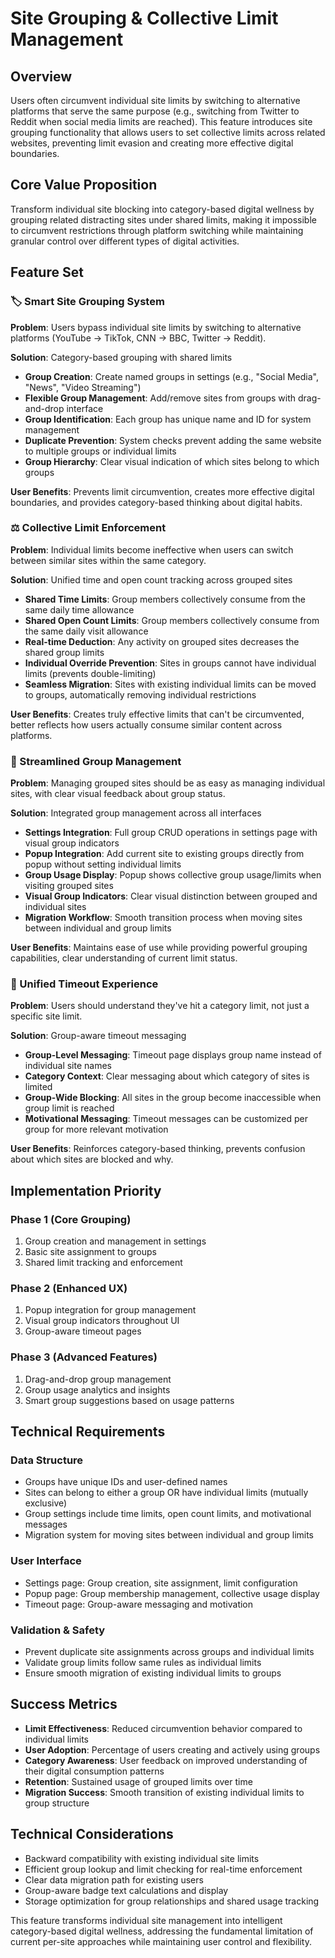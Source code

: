 # Site Grouping & Collective Limit Management

## Overview
Users often circumvent individual site limits by switching to alternative platforms that serve the same purpose (e.g., switching from Twitter to Reddit when social media limits are reached). This feature introduces site grouping functionality that allows users to set collective limits across related websites, preventing limit evasion and creating more effective digital boundaries.

## Core Value Proposition
Transform individual site blocking into category-based digital wellness by grouping related distracting sites under shared limits, making it impossible to circumvent restrictions through platform switching while maintaining granular control over different types of digital activities.

## Feature Set

### 🏷️ Smart Site Grouping System
**Problem**: Users bypass individual site limits by switching to alternative platforms (YouTube → TikTok, CNN → BBC, Twitter → Reddit).

**Solution**: Category-based grouping with shared limits
- **Group Creation**: Create named groups in settings (e.g., "Social Media", "News", "Video Streaming")
- **Flexible Group Management**: Add/remove sites from groups with drag-and-drop interface
- **Group Identification**: Each group has unique name and ID for system management
- **Duplicate Prevention**: System checks prevent adding the same website to multiple groups or individual limits
- **Group Hierarchy**: Clear visual indication of which sites belong to which groups

**User Benefits**: Prevents limit circumvention, creates more effective digital boundaries, and provides category-based thinking about digital habits.

### ⚖️ Collective Limit Enforcement
**Problem**: Individual limits become ineffective when users can switch between similar sites within the same category.

**Solution**: Unified time and open count tracking across grouped sites
- **Shared Time Limits**: Group members collectively consume from the same daily time allowance
- **Shared Open Count Limits**: Group members collectively consume from the same daily visit allowance
- **Real-time Deduction**: Any activity on grouped sites decreases the shared group limits
- **Individual Override Prevention**: Sites in groups cannot have individual limits (prevents double-limiting)
- **Seamless Migration**: Sites with existing individual limits can be moved to groups, automatically removing individual restrictions

**User Benefits**: Creates truly effective limits that can't be circumvented, better reflects how users actually consume similar content across platforms.

### 🎯 Streamlined Group Management
**Problem**: Managing grouped sites should be as easy as managing individual sites, with clear visual feedback about group status.

**Solution**: Integrated group management across all interfaces
- **Settings Integration**: Full group CRUD operations in settings page with visual group indicators
- **Popup Integration**: Add current site to existing groups directly from popup without setting individual limits
- **Group Usage Display**: Popup shows collective group usage/limits when visiting grouped sites
- **Visual Group Indicators**: Clear visual distinction between grouped and individual sites
- **Migration Workflow**: Smooth transition process when moving sites between individual and group limits

**User Benefits**: Maintains ease of use while providing powerful grouping capabilities, clear understanding of current limit status.

### 🚫 Unified Timeout Experience
**Problem**: Users should understand they've hit a category limit, not just a specific site limit.

**Solution**: Group-aware timeout messaging
- **Group-Level Messaging**: Timeout page displays group name instead of individual site names
- **Category Context**: Clear messaging about which category of sites is limited
- **Group-Wide Blocking**: All sites in the group become inaccessible when group limit is reached
- **Motivational Messaging**: Timeout messages can be customized per group for more relevant motivation

**User Benefits**: Reinforces category-based thinking, prevents confusion about which sites are blocked and why.

## Implementation Priority

### Phase 1 (Core Grouping)
1. Group creation and management in settings
2. Basic site assignment to groups
3. Shared limit tracking and enforcement

### Phase 2 (Enhanced UX)
1. Popup integration for group management
2. Visual group indicators throughout UI
3. Group-aware timeout pages

### Phase 3 (Advanced Features)
1. Drag-and-drop group management
2. Group usage analytics and insights
3. Smart group suggestions based on usage patterns

## Technical Requirements

### Data Structure
- Groups have unique IDs and user-defined names
- Sites can belong to either a group OR have individual limits (mutually exclusive)
- Group settings include time limits, open count limits, and motivational messages
- Migration system for moving sites between individual and group limits

### User Interface
- Settings page: Group creation, site assignment, limit configuration
- Popup page: Group membership management, collective usage display
- Timeout page: Group-aware messaging and motivation

### Validation & Safety
- Prevent duplicate site assignments across groups and individual limits
- Validate group limits follow same rules as individual limits
- Ensure smooth migration of existing individual limits to groups

## Success Metrics
- **Limit Effectiveness**: Reduced circumvention behavior compared to individual limits
- **User Adoption**: Percentage of users creating and actively using groups
- **Category Awareness**: User feedback on improved understanding of their digital consumption patterns
- **Retention**: Sustained usage of grouped limits over time
- **Migration Success**: Smooth transition of existing individual limits to group structure

## Technical Considerations
- Backward compatibility with existing individual site limits
- Efficient group lookup and limit checking for real-time enforcement
- Clear data migration path for existing users
- Group-aware badge text calculations and display
- Storage optimization for group relationships and shared usage tracking

This feature transforms individual site management into intelligent category-based digital wellness, addressing the fundamental limitation of current per-site approaches while maintaining user control and flexibility.

